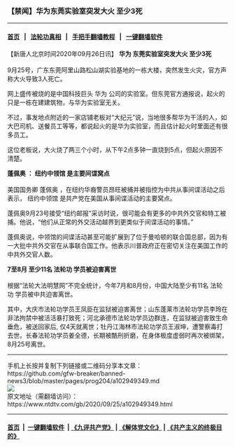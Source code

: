 ### 【禁闻】华为东莞实验室突发大火 至少3死
------------------------

#### [首页](https://github.com/gfw-breaker/banned-news3/blob/master/README.md) &nbsp;&nbsp;|&nbsp;&nbsp; [法轮功真相](https://github.com/begood0513/basic/blob/master/README.md)  &nbsp;&nbsp;|&nbsp;&nbsp; [手把手翻墙教程](https://github.com/gfw-breaker/guides/wiki)  &nbsp;&nbsp;|&nbsp;&nbsp; [一键翻墙软件](https://github.com/gfw-breaker/nogfw/blob/master/README.md)  



<div><div class="post_content" itemprop="articleBody">
 <p>
  【新唐人北京时间2020年09月26日讯】
  <strong>
   <ok href="https://www.ntdtv.com/gb/华为.htm">
    华为
   </ok>
   东莞实验室突发大火 至少3死
   <br/>
  </strong>
  <br/>
  9月25号，广东东莞阿里山路松山湖实验基地的一栋大楼，突然发生火灾，官方声称大火导致3人死亡。
 </p>
 <p>
  网上盛传被烧的是中国科技巨头
  <ok href="https://www.ntdtv.com/gb/华为.htm">
   华为
  </ok>
  公司的实验室。但东莞官方通报说，起火的只是一栋在建建筑物，与华为实验室无关。
 </p>
 <p>
  不过，事发地点附近的一家店铺老板对“大纪元”说，当地很多帮华为干活的人，如大巴司机、送餐员工等等，都说起火的是华为实验室，而且估计起火时里面还有很多员工。
 </p>
 <p>
  这位老板说，大火烧了两三个小时，从下午2点多钟一直烧到5点，但起火原因不清楚。
 </p>
 <p>
  <strong>
   <ok href="https://www.ntdtv.com/gb/蓬佩奥.htm">
    蓬佩奥
   </ok>
   ：
   <ok href="https://www.ntdtv.com/gb/纽约中领馆.htm">
    纽约中领馆
   </ok>
   是主要间谍窝点
   <br/>
  </strong>
  <br/>
  美国国务卿
  <ok href="https://www.ntdtv.com/gb/蓬佩奥.htm">
   蓬佩奥
  </ok>
  ，在纽约华裔警员昂旺被捕并被指控为中共从事间谍活动之后表示，
  <ok href="https://www.ntdtv.com/gb/纽约中领馆.htm">
   纽约中领馆
  </ok>
  是共产党在美国从事间谍活动的主要窝点。
 </p>
 <p>
  蓬佩奥9月23号接受“纽约邮报”采访时说，很可能会有更多的中共外交官和特工被捕。他说，“他们从正常的外交活动越界到更类似于间谍活动的事情。”
 </p>
 <p>
  蓬佩奥说，中领馆的间谍活动甚至可能扩展到了位于曼哈顿的联合国总部，因为有一大批中共外交官在从事联合国工作。他表示川普政府正在密切关注在美国工作的中共外交官人数。
 </p>
 <p>
  <strong>
   7至8月 至少11名
   <ok href="https://www.ntdtv.com/gb/法轮功.htm">
    法轮功
   </ok>
   学员被迫害离世
   <br/>
  </strong>
  <br/>
  根据“法轮大法明慧网”不完全统计，今年7月和8月份，中国大陆至少有11名
  <ok href="https://www.ntdtv.com/gb/法轮功.htm">
   法轮功
  </ok>
  学员被中共迫害离世。
 </p>
 <p>
  其中，大庆市法轮功学员王凤臣在监狱被迫害离世；山东蓬莱市法轮功学员李玲在非法拘禁中被活活暴打致死；河北承德市法轮功学员边群连，在监狱被迫害致生命垂危，被送回家后, 仅4天就离世；牡丹江海林市法轮功学员王淑坤，遭警察毒打去世。长春法轮功学员姜全德，长期被酷刑折磨，在身体极度虚弱时再次被绑架，8月25号离世。
 </p>
 <div class="single_ad">
 </div>
</div>
</div>
<hr/>
手机上长按并复制下列链接或二维码分享本文章：<br/>
https://github.com/gfw-breaker/banned-news3/blob/master/pages/prog204/a102949349.md <br/>
<a href='https://github.com/gfw-breaker/banned-news3/blob/master/pages/prog204/a102949349.md'><img src='https://github.com/gfw-breaker/banned-news3/blob/master/pages/prog204/a102949349.md.png'/></a> <br/>
原文地址（需翻墙访问）：https://www.ntdtv.com/gb/2020/09/25/a102949349.html


------------------------
#### [首页](https://github.com/gfw-breaker/banned-news3/blob/master/README.md) &nbsp;|&nbsp; [一键翻墙软件](https://github.com/gfw-breaker/nogfw/blob/master/README.md) &nbsp;| [《九评共产党》](https://github.com/gfw-breaker/9ping.md/blob/master/README.md#九评之一评共产党是什么) | [《解体党文化》](https://github.com/gfw-breaker/jtdwh.md/blob/master/README.md) | [《共产主义的终极目的》](https://github.com/gfw-breaker/gczydzjmd.md/blob/master/README.md)


<img src='http://gfw-breaker.win/banned-news3/pages/prog204/a102949349.md' width='0px' height='0px'/>